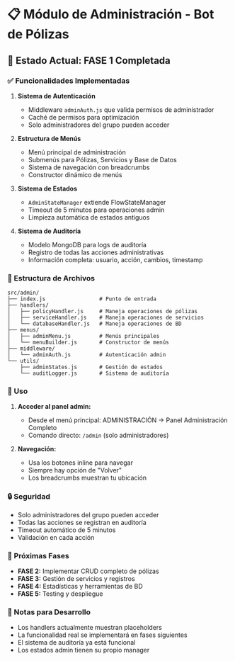 # 📋 Módulo de Administración - Bot de Pólizas

## 🚀 Estado Actual: FASE 1 Completada

### ✅ Funcionalidades Implementadas

1. **Sistema de Autenticación**
   - Middleware `adminAuth.js` que valida permisos de administrador
   - Caché de permisos para optimización
   - Solo administradores del grupo pueden acceder

2. **Estructura de Menús**
   - Menú principal de administración
   - Submenús para Pólizas, Servicios y Base de Datos
   - Sistema de navegación con breadcrumbs
   - Constructor dinámico de menús

3. **Sistema de Estados**
   - `AdminStateManager` extiende FlowStateManager
   - Timeout de 5 minutos para operaciones admin
   - Limpieza automática de estados antiguos

4. **Sistema de Auditoría**
   - Modelo MongoDB para logs de auditoría
   - Registro de todas las acciones administrativas
   - Información completa: usuario, acción, cambios, timestamp

### 📂 Estructura de Archivos

```
src/admin/
├── index.js                 # Punto de entrada
├── handlers/
│   ├── policyHandler.js     # Maneja operaciones de pólizas
│   ├── serviceHandler.js    # Maneja operaciones de servicios
│   └── databaseHandler.js   # Maneja operaciones de BD
├── menus/
│   ├── adminMenu.js         # Menús principales
│   └── menuBuilder.js       # Constructor de menús
├── middleware/
│   └── adminAuth.js         # Autenticación admin
└── utils/
    ├── adminStates.js       # Gestión de estados
    └── auditLogger.js       # Sistema de auditoría
```

### 🔧 Uso

1. **Acceder al panel admin:**
   - Desde el menú principal: ADMINISTRACIÓN → Panel Administración Completo
   - Comando directo: `/admin` (solo administradores)

2. **Navegación:**
   - Usa los botones inline para navegar
   - Siempre hay opción de "Volver"
   - Los breadcrumbs muestran tu ubicación

### 🔒 Seguridad

- Solo administradores del grupo pueden acceder
- Todas las acciones se registran en auditoría
- Timeout automático de 5 minutos
- Validación en cada acción

### 🚧 Próximas Fases

- **FASE 2:** Implementar CRUD completo de pólizas
- **FASE 3:** Gestión de servicios y registros
- **FASE 4:** Estadísticas y herramientas de BD
- **FASE 5:** Testing y despliegue

### 📝 Notas para Desarrollo

- Los handlers actualmente muestran placeholders
- La funcionalidad real se implementará en fases siguientes
- El sistema de auditoría ya está funcional
- Los estados admin tienen su propio manager
